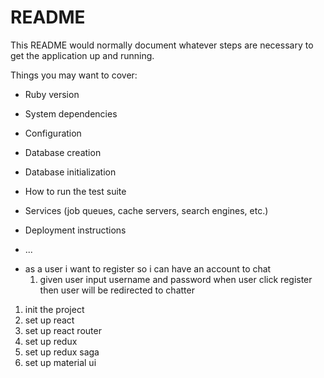 # README

This README would normally document whatever steps are necessary to get the
application up and running.

Things you may want to cover:

* Ruby version

* System dependencies

* Configuration

* Database creation

* Database initialization

* How to run the test suite

* Services (job queues, cache servers, search engines, etc.)

* Deployment instructions

* ...


- as a user i want to register so i can have an account to chat
  1. given user input username and password when user click register then user will be redirected to chatter



1. init the project
2. set up react
3. set up react router
4. set up redux
5. set up redux saga
6. set up material ui
